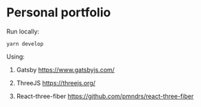 <h1>
Personal portfolio
</h1>

Run locally:

`yarn develop`

Using:

1. Gatsby https://www.gatsbyjs.com/

2. ThreeJS https://threejs.org/ 

3. React-three-fiber https://github.com/pmndrs/react-three-fiber

